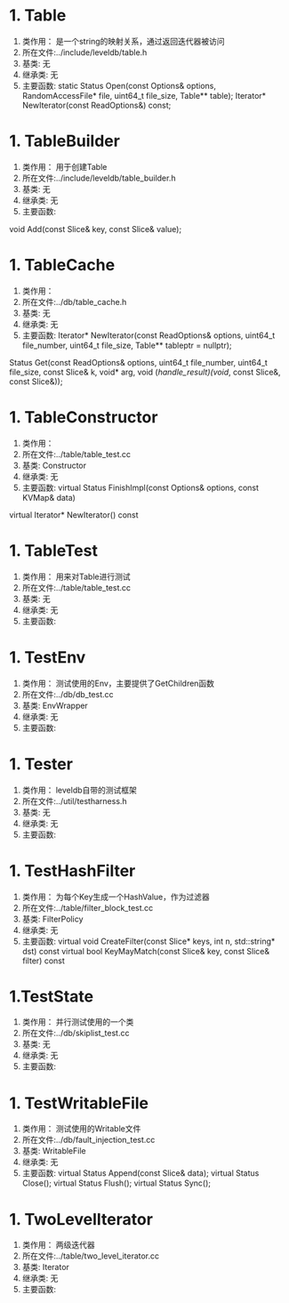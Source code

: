 # 1. Table
1. 类作用： 是一个string的映射关系，通过返回迭代器被访问
2. 所在文件:../include/leveldb/table.h
3. 基类: 无
4. 继承类: 无
5. 主要函数:
static Status Open(const Options& options,
                     RandomAccessFile* file,
                     uint64_t file_size,
                     Table** table);
Iterator* NewIterator(const ReadOptions&) const;


# 1. TableBuilder
1. 类作用： 用于创建Table
2. 所在文件:../include/leveldb/table_builder.h
3. 基类: 无
4. 继承类: 无
5. 主要函数:

void Add(const Slice& key, const Slice& value);

# 1. TableCache
1. 类作用： 
2. 所在文件:../db/table_cache.h
3. 基类: 无
4. 继承类: 无
5. 主要函数:
  Iterator* NewIterator(const ReadOptions& options,
                        uint64_t file_number,
                        uint64_t file_size,
                        Table** tableptr = nullptr);

Status Get(const ReadOptions& options,
             uint64_t file_number,
             uint64_t file_size,
             const Slice& k,
             void* arg,
             void (*handle_result)(void*, const Slice&, const Slice&));

# 1. TableConstructor
1. 类作用： 
2. 所在文件:../table/table_test.cc
3. 基类: Constructor
4. 继承类: 无
5. 主要函数:
virtual Status FinishImpl(const Options& options, const KVMap& data)

 virtual Iterator* NewIterator() const

# 1. TableTest
1. 类作用： 用来对Table进行测试
2. 所在文件:../table/table_test.cc
3. 基类: 无
4. 继承类: 无
5. 主要函数:

# 1. TestEnv
1. 类作用： 测试使用的Env，主要提供了GetChildren函数
2. 所在文件:../db/db_test.cc
3. 基类: EnvWrapper
4. 继承类: 无
5. 主要函数:



# 1. Tester
1. 类作用： leveldb自带的测试框架
2. 所在文件:../util/testharness.h
3. 基类: 无
4. 继承类: 无
5. 主要函数:



# 1. TestHashFilter
1. 类作用： 为每个Key生成一个HashValue，作为过滤器
2. 所在文件:../table/filter_block_test.cc
3. 基类: FilterPolicy
4. 继承类: 无
5. 主要函数:
virtual void CreateFilter(const Slice* keys, int n, std::string* dst) const 
virtual bool KeyMayMatch(const Slice& key, const Slice& filter) const 


# 1.TestState 
1. 类作用： 并行测试使用的一个类
2. 所在文件:../db/skiplist_test.cc
3. 基类: 无
4. 继承类: 无
5. 主要函数:



# 1. TestWritableFile
1. 类作用： 测试使用的Writable文件
2. 所在文件:../db/fault_injection_test.cc
3. 基类: WritableFile
4. 继承类: 无
5. 主要函数:
virtual Status Append(const Slice& data);
virtual Status Close();
virtual Status Flush();
virtual Status Sync();



# 1. TwoLevelIterator
1. 类作用： 两级迭代器
2. 所在文件:../table/two_level_iterator.cc
3. 基类: Iterator
4. 继承类: 无
5. 主要函数:
